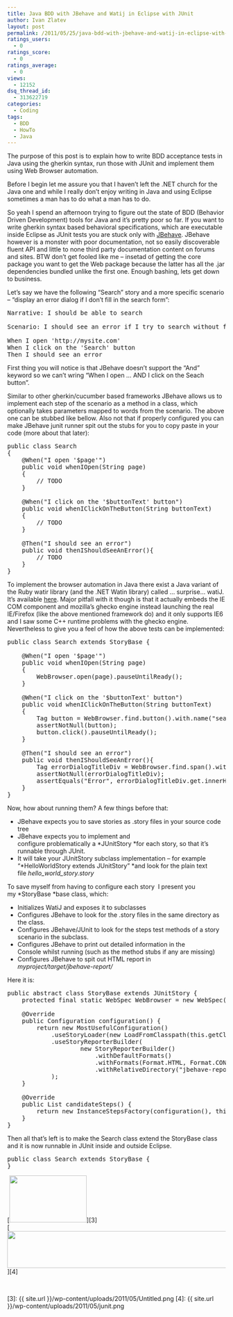 ```yaml
---
title: Java BDD with JBehave and Watij in Eclipse with JUnit
author: Ivan Zlatev
layout: post
permalink: /2011/05/25/java-bdd-with-jbehave-and-watij-in-eclipse-with-junit/
ratings_users:
  - 0
ratings_score:
  - 0
ratings_average:
  - 0
views:
  - 12152
dsq_thread_id:
  - 313622719
categories:
  - Coding
tags:
  - BDD
  - HowTo
  - Java
---
```

The purpose of this post is to explain how to write BDD acceptance tests in Java using the gherkin syntax, run those with JUnit and implement them using Web Browser automation.

Before I begin let me assure you that I haven&#8217;t left the .NET church for the Java one and while I really don&#8217;t enjoy writing in Java and using Eclipse sometimes a man has to do what a man has to do.

So yeah I spend an afternoon trying to figure out the state of BDD (Behavior Driven Development) tools for Java and it&#8217;s pretty poor so far. If you want to write gherkin syntax based behavioral specifications, which are executable inside Eclipse as JUnit tests you are stuck only with [JBehave][1]. JBehave however is a monster with poor documentation, not so easily discoverable fluent API and little to none third party documentation content on forums and sites. BTW don&#8217;t get fooled like me &#8211; insetad of getting the core package you want to get the Web package because the latter has all the .jar dependencies bundled unlike the first one. Enough bashing, lets get down to business.

Let&#8217;s say we have the following &#8220;Search&#8221; story and a more specific scenario &#8211; &#8220;display an error dialog if I don&#8217;t fill in the search form&#8221;:

<pre class="brush: plain; title: ; notranslate" title="">Narrative: I should be able to search

Scenario: I should see an error if I try to search without filling in the search form fields.

When I open 'http://mysite.com'
When I click on the 'Search' button
Then I should see an error</pre>

First thing you will notice is that JBehave doesn&#8217;t support the &#8220;And&#8221; keyword so we can&#8217;t wring &#8220;When I open &#8230; AND I click on the Seach button&#8221;.

Similar to other gherkin/cucumber based frameworks JBehave allows us to implement each step of the scenario as a method in a class, which optionally takes parameters mapped to words from the scenario. The above one can be stubbed like bellow. Also not that if properly configured you can make JBehave junit runner spit out the stubs for you to copy paste in your code (more about that later):

<pre class="brush: java; title: ; notranslate" title="">public class Search
{
	@When("I open '$page'")
	public void whenIOpen(String page)
	{
		// TODO
	}

	@When("I click on the '$buttonText' button")
	public void whenIClickOnTheButton(String buttonText)
	{
		// TODO
	}

	@Then("I should see an error")
	public void thenIShouldSeeAnError(){
		// TODO
	}
}</pre>

To implement the browser automation in Java there exist a Java variant of the Ruby watir library (and the .NET Watin library) called &#8230; surprise&#8230; watiJ. It&#8217;s available [here][2]. Major pitfall with it though is that it actually embeds the IE COM component and mozilla&#8217;s ghecko engine instead launching the real IE/Firefox (like the above mentioned framework do) and it only supports IE6 and I saw some C++ runtime problems with the ghecko engine. Nevertheless to give you a feel of how the above tests can be implemented:

<pre class="brush: java; title: ; notranslate" title="">public class Search extends StoryBase {

	@When("I open '$page'")
	public void whenIOpen(String page)
	{
		WebBrowser.open(page).pauseUntilReady();
	}

	@When("I click on the '$buttonText' button")
	public void whenIClickOnTheButton(String buttonText)
	{
		Tag button = WebBrowser.find.button().with.name("search");
		assertNotNull(button);
		button.click().pauseUntilReady();
	}

	@Then("I should see an error")
	public void thenIShouldSeeAnError(){
		Tag errorDialogTitleDiv = WebBrowser.find.span().with.className("dijitDialogTitle");
		assertNotNull(errorDialogTitleDiv);
		assertEquals("Error", errorDialogTitleDiv.get.innerHTML());
	}
}</pre>

Now, how about running them? A few things before that:

  * JBehave expects you to save stories as .story files in your source code tree
  * JBehave expects you to implement and configure problematically a *JUnitStory *for each story, so that it&#8217;s runnable through JUnit.
  * It will take your JUnitStory subclass implementation &#8211; for example &#8220;*HelloWorldStory extends JUnitStory&#8221; *and look for the plain text file *hello\_world\_story.story*

To save myself from having to configure each story  I present you my *StoryBase *base class, which:

  * Initializes WatiJ and exposes it to subclasses
  * Configures JBehave to look for the .story files in the same directory as the class.
  * Configures JBehave/JUnit to look for the steps test methods of a story scenario in the subclass.
  * Configures JBehave to print out detailed information in the Console whilst running (such as the method stubs if any are missing)
  * Configures JBehave to spit out HTML report in *myproject/target/jbehave-report/*

Here it is:

<pre class="brush: java; title: ; notranslate" title="">public abstract class StoryBase extends JUnitStory {
    protected final static WebSpec WebBrowser = new WebSpec().ie();

    @Override
    public Configuration configuration() {
        return new MostUsefulConfiguration()
            .useStoryLoader(new LoadFromClasspath(this.getClass().getClassLoader()))
    	    .useStoryReporterBuilder(
    	    		new StoryReporterBuilder()
    	    			.withDefaultFormats()
    	    			.withFormats(Format.HTML, Format.CONSOLE)
    	    			.withRelativeDirectory("jbehave-report")
			);
    }

    @Override
    public List candidateSteps() {
        return new InstanceStepsFactory(configuration(), this).createCandidateSteps();
    }
}
</pre>

Then all that&#8217;s left is to make the Search class extend the StoryBase class and it is now runnable in JUnit inside and outside Eclipse.

<pre class="brush: java; title: ; notranslate" title="">public class Search extends StoryBase {
}</pre>

[<img class="aligncenter size-full wp-image-764" title="Project Tree" src="{{ site.url }}/wp-content/uploads/2011/05/Untitled.png" alt="" width="178" height="108" />][3]  
[<img class="aligncenter size-full wp-image-763" title="junit" src="{{ site.url }}/wp-content/uploads/2011/05/junit.png" alt="" width="649" height="85" />][4]

&nbsp;

 [1]: http://jbehave.org/
 [2]: http://watij.com/
 [3]: {{ site.url }}/wp-content/uploads/2011/05/Untitled.png
 [4]: {{ site.url }}/wp-content/uploads/2011/05/junit.png